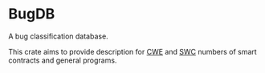 # BugDB

A bug classification database.

This crate aims to provide description for [CWE](https://cwe.mitre.org/) and [SWC](https://swcregistry.io/) numbers of
smart contracts and general programs.
